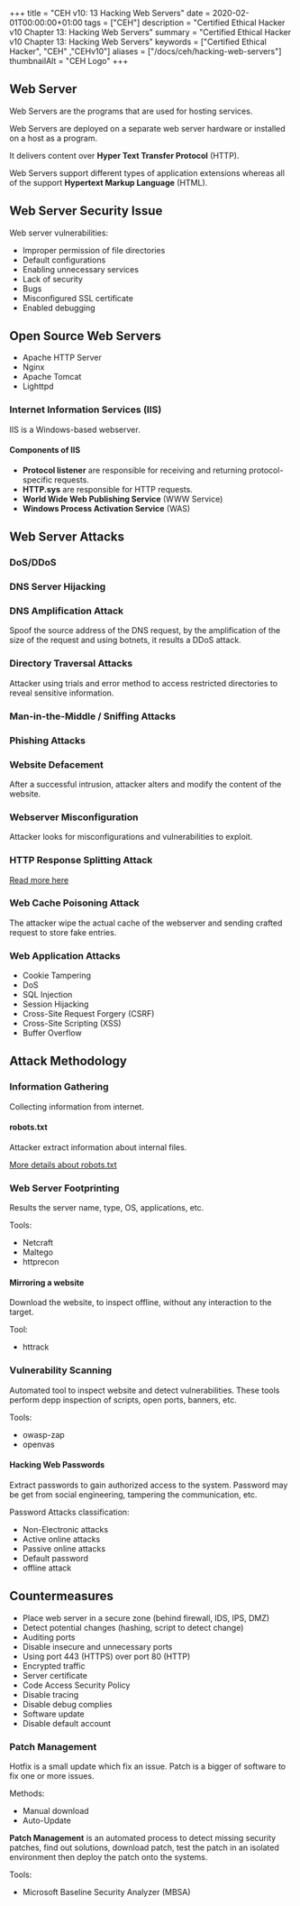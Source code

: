 +++
title = "CEH v10: 13 Hacking Web Servers"
date = 2020-02-01T00:00:00+01:00
tags = ["CEH"]
description = "Certified Ethical Hacker v10 Chapter 13: Hacking Web Servers"
summary = "Certified Ethical Hacker v10 Chapter 13: Hacking Web Servers"
keywords = ["Certified Ethical Hacker", "CEH" ,"CEHv10"]
aliases = ["/docs/ceh/hacking-web-servers"]
thumbnailAlt = "CEH Logo"
+++

## Web Server

Web Servers are the programs that are used for hosting services.

Web Servers are deployed on a separate web server hardware or installed on a host as a program.

It delivers content over **Hyper Text Transfer Protocol** (HTTP).

Web Servers support different types of application extensions whereas all of the support **Hypertext Markup Language** (HTML).

## Web Server Security Issue

Web server vulnerabilities:

- Improper permission of file directories
- Default configurations
- Enabling unnecessary services
- Lack of security
- Bugs
- Misconfigured SSL certificate
- Enabled debugging

## Open Source Web Servers

- Apache HTTP Server
- Nginx
- Apache Tomcat
- Lighttpd

### Internet Information Services (IIS)

IIS is a Windows-based webserver.

#### Components of IIS

- **Protocol listener** are responsible for receiving and returning protocol-specific requests.
- **HTTP.sys** are responsible for HTTP requests.
- **World Wide Web Publishing Service** (WWW Service)
- **Windows Process Activation Service** (WAS)

## Web Server Attacks

### DoS/DDoS

### DNS Server Hijacking

### DNS Amplification Attack

Spoof the source address of the DNS request, by the amplification of the size of the request and using 
botnets, it results a DDoS attack.

### Directory Traversal Attacks

Attacker using trials and error method to access restricted directories to reveal sensitive information.

### Man-in-the-Middle / Sniffing Attacks

### Phishing Attacks

### Website Defacement

After a successful intrusion, attacker alters and modify the content of the website.

### Webserver Misconfiguration

Attacker looks for misconfigurations and vulnerabilities to exploit.

### HTTP Response Splitting Attack

[Read more here](http://projects.webappsec.org/w/page/13246931/HTTP%20Response%20Splitting)

### Web Cache Poisoning Attack

The attacker wipe the actual cache of the webserver and sending crafted request to store fake entries.

### Web Application Attacks

- Cookie Tampering 
- DoS
- SQL Injection
- Session Hijacking
- Cross-Site Request Forgery (CSRF)
- Cross-Site Scripting (XSS)
- Buffer Overflow

## Attack Methodology

### Information Gathering

Collecting information from internet.

#### robots.txt

Attacker extract information about internal files.

[More details about robots.txt](https://en.wikipedia.org/wiki/Robots.txt)

### Web Server Footprinting

Results the server name, type, OS, applications, etc.

Tools:

- Netcraft
- Maltego
- httprecon

#### Mirroring a website

Download the website, to inspect offline, without any interaction to the target.

Tool:

- httrack

### Vulnerability Scanning

Automated tool to inspect website and detect vulnerabilities.
These tools perform depp inspection of scripts, open ports, banners, etc.

Tools:

- owasp-zap
- openvas

#### Hacking Web Passwords

Extract passwords to gain authorized access to the system.
Password may be get from social engineering, tampering the communication, etc.

Password Attacks classification:

- Non-Electronic attacks
- Active online attacks
- Passive online attacks
- Default password
- offline attack

## Countermeasures

- Place web server in a secure zone (behind firewall, IDS, IPS, DMZ)
- Detect potential changes (hashing, script to detect change)
- Auditing ports
- Disable insecure and unnecessary ports
- Using port 443 (HTTPS) over port 80 (HTTP)
- Encrypted traffic
- Server certificate
- Code Access Security Policy
- Disable tracing
- Disable debug complies
- Software update
- Disable default account

### Patch Management

Hotfix is a small update which fix an issue.
Patch is a bigger of software to fix one or more issues.

Methods:

- Manual download
- Auto-Update

**Patch Management** is an automated process to detect missing security patches, find out solutions, download 
patch, test the patch in an isolated environment then deploy the patch onto the systems.

Tools:

- Microsoft Baseline Security Analyzer (MBSA)

